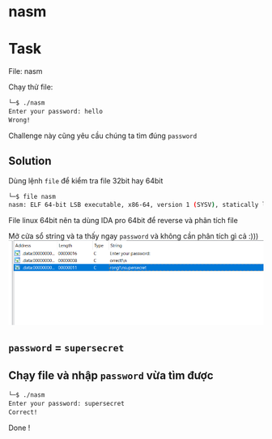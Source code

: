 # **nasm**

# Task
File: nasm

Chạy thử file:

```bash
└─$ ./nasm
Enter your password: hello
Wrong!
```
Challenge này cũng yêu cầu chúng ta tìm đúng `password`

## Solution

Dùng lệnh `file` để kiểm tra file 32bit hay 64bit
```bash
└─$ file nasm
nasm: ELF 64-bit LSB executable, x86-64, version 1 (SYSV), statically linked, not stripped
```

File linux 64bit nên ta dùng IDA pro 64bit để reverse và phân tích file

Mở cửa sổ string và ta thấy ngay `password` và không cần phân tích gì cả :)))
![nasm](nasm.png)

## `password` = `supersecret`

## Chạy file và nhập `password` vừa tìm được 
```bash
└─$ ./nasm
Enter your password: supersecret
Correct!
```
Done !
